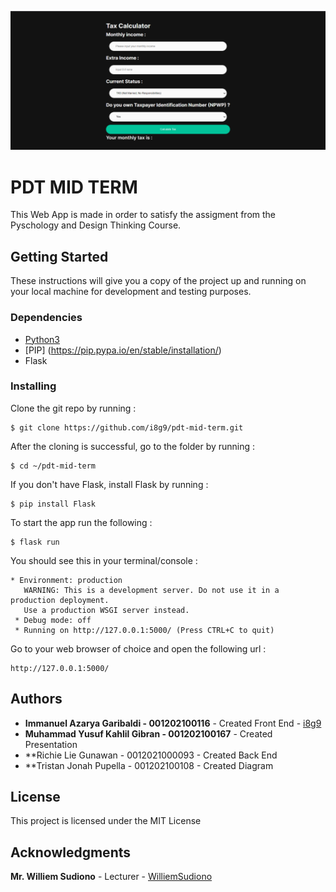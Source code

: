 ![project screenshot](./projectscreenshot.png "project screenshot")

# PDT MID TERM

This Web App is made in order to satisfy the assigment from the Pyschology and Design Thinking Course.

## Getting Started

These instructions will give you a copy of the project up and running on
your local machine for development and testing purposes. 
### Dependencies

- [Python3](www.python.org)
- [PIP] (https://pip.pypa.io/en/stable/installation/)
- Flask

### Installing

Clone the git repo by running :
```
$ git clone https://github.com/i8g9/pdt-mid-term.git
```

After the cloning is successful, go to the folder by running :
```
$ cd ~/pdt-mid-term
```

If you don't have Flask, install Flask by running :
```
$ pip install Flask
```

To start the app run the following :
```
$ flask run
```

You should see this in your terminal/console :
```
* Environment: production
   WARNING: This is a development server. Do not use it in a production deployment.
   Use a production WSGI server instead.
 * Debug mode: off
 * Running on http://127.0.0.1:5000/ (Press CTRL+C to quit)
```

Go to your web browser of choice and open the following url :
```
http://127.0.0.1:5000/
```

## Authors

 + **Immanuel Azarya Garibaldi - 001202100116** - Created Front End - [i8g9](https://github.com/i8g9)
 + **Muhammad Yusuf Kahlil Gibran - 001202100167** - Created Presentation
 + **Richie Lie Gunawan - 0012021000093 - Created Back End
 + **Tristan Jonah Pupella - 001202100108 - Created Diagram


## License

This project is licensed under the MIT License  

## Acknowledgments

 **Mr. Williem Sudiono** - Lecturer - [WilliemSudiono](https://github.com/WilliemSudiono)
